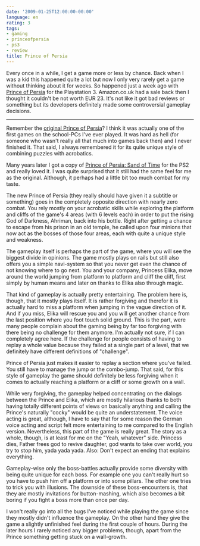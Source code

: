 ```yaml
---
date: '2009-01-25T12:00:00-00:00'
language: en
rating: 3
tags:
- gaming
- princeofpersia
- ps3
- review
title: Prince of Persia
---
```



Every once in a while, I get a game more or less by chance. Back when I was a kid this happened quite a lot but now I only very rarely get a game without thinking about it for weeks. So happened just a week ago with [Prince of Persia](http://www.giantbomb.com/prince-of-persia/61-20961/) for the Playstation 3. Amazon.co.uk had a sale back then I thought it couldn't be not worth EUR 23. It's not like it got bad reviews or something but its developers definitely made some controversial gameplay decisions.

-------------------------------

Remember the [original Prince of Persia](http://www.giantbomb.com/prince-of-persia/61-2561/)? I think it was actually one of the first games on the school-PCs I've ever played. It was hard as hell (for someone who wasn't really all that much into games back then) and I never finished it. That said, I always remembered it for its quite unique style of combining puzzles with acrobatics. 

Many years later I got a copy of [Prince of Persia: Sand of Time](http://www.giantbomb.com/prince-of-persia-the-sands-of-time/61-5235/) for the PS2 and really loved it. I was quite surprised that it still had the same feel for me as the original. Although, it perhaps had a little bit too much combat for my taste.

The new Prince of Persia (they really should have given it a subtitle or something) goes in the completely opposite direction with nearly zero combat. You rely mostly on your acrobatic skills while exploring the platform and cliffs of the game's 4 areas (with 6 levels each) in order to put the rising God of Darkness, Ahriman,  back into his bottle. Right after getting a chance to escape from his prison in an old temple, he called upon four minions that now act as the bosses of those four areas, each with quite a unique style and weakness. 

The gameplay itself is perhaps the part of the game, where you will see the biggest divide in opinions. The game mostly plays on rails but still also offers you a simple navi-system so that you never get even the chance of not knowing where to go next. You and your company, Princess Elika, move around the world jumping from platform to platform and cliff the cliff, first simply by human means and later on thanks to Elika also through magic. 

That kind of gameplay is actually pretty entertaining. The problem here is, though, that it mostly plays itself. It is rather forgiving and therefor it is actually hard to miss a platform when jumping in the vague direction of it. And if you miss, Elika will rescue you and you will get another chance from the last position where you foot touch solid ground. This is the part, were many people complain about the gaming being by far too forgiving with there being no challenge for them anymore. I'm actually not sure, if I can completely agree here. If the challenge for people consists of having to replay a whole value because they failed at a single part of a level, that we definitely have different definitions of "challenge". 

Prince of Persia just makes it easier to replay a section where you've failed. You still have to manage the jump or the combo-jump. That said, for this style of gameplay the game should definitely be less forgiving when it comes to actually reaching a platform or a cliff or some growth on a wall.

While very forgiving, the gameplay helped concentrating on the dialogs between the Prince and Elika, which are mostly hilarious thanks to both having totally different points of views on basically anything and calling the Prince's naturally "cocky" would be quite an understatement. The voice acting is great, although, I have to say that for some reason the German voice acting and script felt more entertaining to me compared to the English version. Nevertheless, this part of the game is really great. The story as a whole, though, is at least for me on the "Yeah, whatever" side. Princess dies, Father frees god to revive daughter, god wants to take over world, you try to stop him, yada yada yada. Also: Don't expect an ending that explains everything. 

Gameplay-wise only the boss-battles actually provide some diversity with being quite unique for each boss. For example one you can't really hurt so you have to push him off a platform or into some pillars. The other one tries to trick you with illusions. The downside of these boss-encounters is, that they are mostly invitations for button-mashing, which also becomes a bit boring if you fight a boss more than once per day.

I won't really go into all the bugs I've noticed while playing the game since they mostly didn't influence the gameplay. On the other hand they give the game a slightly unfinished feel during the first couple of hours. During the later hours I rarely noticed any bigger problems, though, apart from the Prince something getting stuck on a wall-growth.